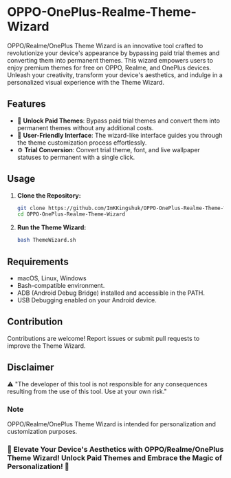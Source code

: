 # OPPO-OnePlus-Realme-Theme-Wizard

OPPO/Realme/OnePlus Theme Wizard is an innovative tool crafted to revolutionize your device's appearance by bypassing paid trial themes and converting them into permanent themes. This wizard empowers users to enjoy premium themes for free on OPPO, Realme, and OnePlus devices. Unleash your creativity, transform your device's aesthetics, and indulge in a personalized visual experience with the Theme Wizard.

## Features

- 🎨 **Unlock Paid Themes**: Bypass paid trial themes and convert them into permanent themes without any additional costs.
- 🚀 **User-Friendly Interface**: The wizard-like interface guides you through the theme customization process effortlessly.
- ⚙️ **Trial Conversion**: Convert trial theme, font, and live wallpaper statuses to permanent with a single click.

## Usage

1. **Clone the Repository:**

   ```bash
   git clone https://github.com/ImKKingshuk/OPPO-OnePlus-Realme-Theme-Wizard.git
   cd OPPO-OnePlus-Realme-Theme-Wizard
   ```

2. **Run the Theme Wizard:**

   ```bash
   bash ThemeWizard.sh
   ```

## Requirements

- macOS, Linux, Windows
- Bash-compatible environment.
- ADB (Android Debug Bridge) installed and accessible in the PATH.
- USB Debugging enabled on your Android device.

## Contribution

Contributions are welcome! Report issues or submit pull requests to improve the Theme Wizard.

## Disclaimer

⚠️ "The developer of this tool is not responsible for any consequences resulting from the use of this tool. Use at your own risk."

### Note

OPPO/Realme/OnePlus Theme Wizard is intended for personalization and customization purposes.

### 🎨 Elevate Your Device's Aesthetics with OPPO/Realme/OnePlus Theme Wizard! Unlock Paid Themes and Embrace the Magic of Personalization! 🎨
